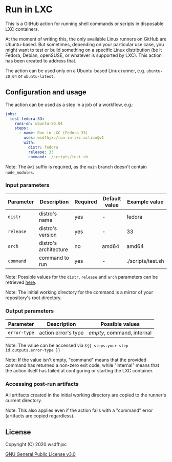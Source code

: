 # Run in LXC

This is a GitHub action for running shell commands or scripts in disposable LXC containers.

At the moment of writing this, the only available Linux runners on GitHub are Ubuntu-based. But sometimes, depending on your particular use case, you might want to test or build something on a specific Linux distribution (be it Fedora, Debian, openSUSE, or whatever is supported by LXC). This action has been created to address that.

The action can be used only on a Ubuntu-based Linux runner, e.g. `ubuntu-20.04` or `ubuntu-latest`.

## Configuration and usage

The action can be used as a step in a job of a workflow, e.g.:

```yaml
jobs:
  test-fedora-33:
    runs-on: ubuntu-20.04
    steps:
      - name: Run in LXC (Fedora 33)
        uses: wsdfhjxc/run-in-lxc-action@v1
        with:
          distr: fedora
          release: 33
          command: ./scripts/test.sh
```

Note: The `@v1` suffix is required, as the `main` branch doesn't contain `node_modules`.

### Input parameters

| Parameter | Description           | Required | Default value | Example value     |
| --------- | --------------------- | -------- | ------------- | ----------------- |
| `distr`   | distro's name         | yes      | -             | fedora            |
| `release` | distro's version      | yes      | -             | 33                |
| `arch`    | distro's architecture | no       | amd64         | amd64             |
| `command` | command to run        | yes      | -             | ./scripts/test.sh |

Note: Possible values for the `distr`, `release` and `arch` parameters can be retrieved [here](https://images.linuxcontainers.org).

Note: The initial working directory for the command is a mirror of your repository's root directory.

### Output parameters

| Parameter    | Description         | Possible values            |
| ------------ | ------------------- | -------------------------- |
| `error-type` | action error's type | _empty_, command, internal |

Note: The value can be accessed via `${{ steps.your-step-id.outputs.error-type }}`

Note: If the value isn't empty, "command" means that the provided command has returned a non-zero exit code, while "internal" means that the action itself has failed at configuring or starting the LXC container.

### Accessing post-run artifacts

All artifacts created in the initial working directory are copied to the runner's current directory.

Note: This also applies even if the action fails with a "command" error (artifacts are copied regardless).

## License

Copyright (C) 2020 wsdfhjxc

[GNU General Public License v3.0](LICENSE)
